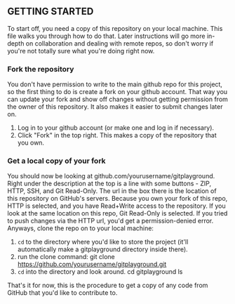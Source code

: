 ## GETTING STARTED

To start off, you need a copy of this repository on your local machine.  This file walks you through how to do that.  Later instructions will go more in-depth on collaboration and dealing with remote repos, so don't worry if you're not totally sure what you're doing right now.

### Fork the repository
You don't have permission to write to the main github repo for this project, so the first thing to do is create a fork on your github account.  That way you can update your fork and show off changes without getting permission from the owner of this repository.  It also makes it easier to submit changes later on.

 1. Log in to your github account (or make one and log in if necessary).
 2. Click "Fork" in the top right.  This makes a copy of the repository that you own.

### Get a local copy of your fork
You should now be looking at github.com/yourusername/gitplayground.  Right under the description at the top is a line with some buttons - ZIP, HTTP, SSH, and Git Read-Only.  The url in the box there is the location of this repository on GitHub's servers.  Because you own your fork of this repo, HTTP is selected, and you have Read+Write access to the repository.  If you look at the same location on this repo, Git Read-Only is selected.  If you tried to push changes via the HTTP url, you'd get a permission-denied error.  Anyways, clone the repo on to your local machine:

 1. `cd` to the directory where you'd like to store the project (it'll automatically make a gitplayground directory inside there).
 2. run the clone command:
        git clone https://github.com/yourusername/gitplayground.git
 3. `cd` into the directory and look around.
        cd gitplayground
        ls

That's it for now, this is the procedure to get a copy of any code from GitHub that you'd like to contribute to.
